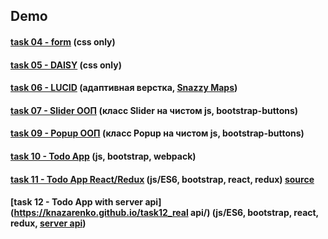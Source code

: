 ## Demo

#### [task 04 - form](https://knazarenko.github.io/task04_form/) (css only)

#### [task 05 - DAISY](https://knazarenko.github.io/task05_daisy/) (css only)

#### [task 06 - LUCID](https://knazarenko.github.io/task06_LUCID_adaptive_layout/dist/index.html) (адаптивная верстка, [Snazzy Maps](https://snazzymaps.com/))

#### [task 07 - Slider ООП](https://knazarenko.github.io/task07_Slider_gallery/) (класс Slider на чистом js, bootstrap-buttons)

#### [task 09 - Popup ООП](https://knazarenko.github.io/task09_Popup/) (класс Popup на чистом js, bootstrap-buttons)

#### [task 10 - Todo App](https://knazarenko.github.io/task10_todo_webpack/) (js, bootstrap, webpack)

#### [task 11 - Todo App React/Redux](https://knazarenko.github.io/todo_react-redux_app/) (js/ES6, bootstrap, react, redux) [source](https://github.com/KNazarenko/todo_react-redux_app/tree/master)

#### [task 12 - Todo App with server api](https://knazarenko.github.io/task12_real api/) (js/ES6, bootstrap, react, redux, [server api](https://uxcandy.com/))
